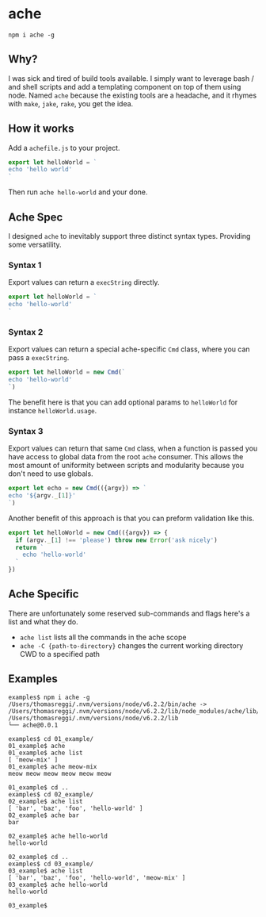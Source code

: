 # ache

```
npm i ache -g
```

## Why?

I was sick and tired of build tools available. I simply want to leverage bash / and shell scripts and add a templating component on top of them using node. Named `ache` because the existing tools are a headache, and it rhymes with `make`, `jake`, `rake`, you get the idea.

## How it works

Add a `achefile.js` to your project.

```js
export let helloWorld = `
echo 'hello world'
`
```

Then run `ache hello-world` and your done.

## Ache Spec

I designed `ache` to inevitably support three distinct syntax types. Providing some versatility.

### Syntax 1

Export values can return a `execString` directly.

```js
export let helloWorld = `
echo 'hello-world'
`
```

### Syntax 2

Export values can return a special ache-specific `Cmd` class, where you can pass a `execString`.

```js
export let helloWorld = new Cmd(`
echo 'hello-world'
`)
```

The benefit here is that you can add optional params to `helloWorld` for instance `helloWorld.usage`.

### Syntax 3

Export values can return that same `Cmd` class, when a function is passed you have access to global data from the root `ache` consumer. This allows the most amount of uniformity between scripts and modularity because you don't need to use globals.

```js
export let echo = new Cmd(({argv}) => `
echo '${argv._[1]}'
`)
```

Another benefit of this approach is that you can preform validation like this.

```js
export let helloWorld = new Cmd(({argv}) => {
  if (argv._[1] !== 'please') throw new Error('ask nicely')
  return `
    echo 'hello-world'
  `
})
```

## Ache Specific

There are unfortunately some reserved sub-commands and flags here's a list and what they do.

* `ache list` lists all the commands in the ache scope
* `ache -C {path-to-directory}` changes the current working directory CWD to a specified path

## Examples

```
examples$ npm i ache -g
/Users/thomasreggi/.nvm/versions/node/v6.2.2/bin/ache -> /Users/thomasreggi/.nvm/versions/node/v6.2.2/lib/node_modules/ache/lib/bin.js
/Users/thomasreggi/.nvm/versions/node/v6.2.2/lib
└── ache@0.0.1

examples$ cd 01_example/
01_example$ ache
01_example$ ache list
[ 'meow-mix' ]
01_example$ ache meow-mix
meow meow meow meow meow meow

01_example$ cd ..
examples$ cd 02_example/
02_example$ ache list
[ 'bar', 'baz', 'foo', 'hello-world' ]
02_example$ ache bar
bar

02_example$ ache hello-world
hello-world

02_example$ cd ..
examples$ cd 03_example/
03_example$ ache list
[ 'bar', 'baz', 'foo', 'hello-world', 'meow-mix' ]
03_example$ ache hello-world
hello-world

03_example$
```

